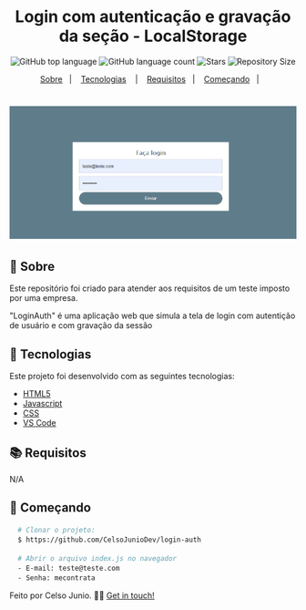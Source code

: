 <h1 align="center">
  Login com autenticação e gravação da seção - LocalStorage
  </h1>


<p align="center">
  <img alt="GitHub top language" src="https://img.shields.io/github/languages/top/CelsoJunioDev/login-auth">
  <img alt="GitHub language count" src="https://img.shields.io/github/languages/count/CelsoJunioDev/login-autht">
  <img alt="Stars" src="https://img.shields.io/github/stars/CelsoJunioDev/login-auth">
  <img alt="Repository Size" src="https://img.shields.io/github/repo-size/CelsoJunioDev/login-auth">
</p>

<p align="center">
  <a href="#page_with_curl-sobre">Sobre</a>&nbsp;&nbsp;&nbsp;|&nbsp;&nbsp;&nbsp;
  <a href="#hammer-tecnologias">Tecnologias</a>
  &nbsp;&nbsp;&nbsp;|&nbsp;&nbsp;&nbsp;
  <a href="#books-requisitos">Requisitos</a>&nbsp;&nbsp;&nbsp;|&nbsp;&nbsp;&nbsp;
  <a href="#rocket-começando">Começando</a>&nbsp;&nbsp;&nbsp;|&nbsp;&nbsp;&nbsp;
</p>

<h1 align="center">
  <img alt="Home" src="screenshot.png" width="800" />
  
</h1>

## :page_with_curl: Sobre
Este repositório foi criado para atender aos requisitos de um teste imposto por uma empresa.

"LoginAuth" é uma aplicação web que simula a tela de login com autentição de usuário e com gravação da sessão

## :hammer: Tecnologias

Este projeto foi desenvolvido com as seguintes tecnologias:

- [HTML5](https://pt-br.reactjs.org/)
- [Javascript](https://firebase.google.com/)
- [CSS](https://styled-components.com/)
- [VS Code](https://code.visualstudio.com/)

## :books: Requisitos
N/A
## :rocket: Começando
``` bash
  # Clonar o projeto:
  $ https://github.com/CelsoJunioDev/login-auth

  # Abrir o arquivo index.js no navegador
  - E-mail: teste@teste.com
  - Senha: mecontrata
```

Feito por Celso Junio. 👋🏻 [Get in touch!](https://github.com/CelsoJunioDev)
